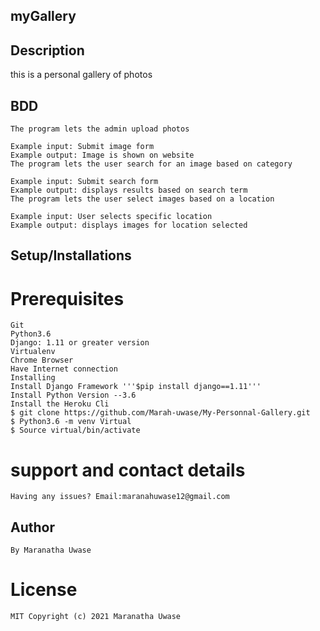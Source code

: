 ## myGallery
## Description
this is a personal gallery of photos

## BDD
    The program lets the admin upload photos

    Example input: Submit image form
    Example output: Image is shown on website
    The program lets the user search for an image based on category

    Example input: Submit search form
    Example output: displays results based on search term
    The program lets the user select images based on a location

    Example input: User selects specific location
    Example output: displays images for location selected
## Setup/Installations
# Prerequisites
    Git
    Python3.6
    Django: 1.11 or greater version
    Virtualenv
    Chrome Browser
    Have Internet connection
    Installing
    Install Django Framework '''$pip install django==1.11'''
    Install Python Version --3.6
    Install the Heroku Cli
    $ git clone https://github.com/Marah-uwase/My-Personnal-Gallery.git
    $ Python3.6 -m venv Virtual
    $ Source virtual/bin/activate
# support and contact details
    Having any issues? Email:maranahuwase12@gmail.com

## Author
    By Maranatha Uwase

# License
    MIT Copyright (c) 2021 Maranatha Uwase